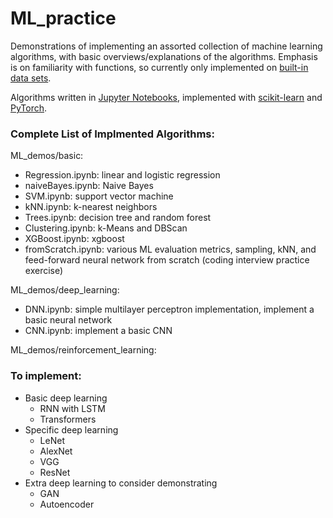 # ML_practice

Demonstrations of implementing an assorted collection of machine learning algorithms, with basic overviews/explanations of the algorithms. Emphasis is on familiarity with functions, so currently only implemented on [built-in data sets](https://scikit-learn.org/stable/datasets/real_world.html).

Algorithms written in [Jupyter Notebooks](https://jupyter.org/), implemented with [scikit-learn](https://scikit-learn.org/stable/) and [PyTorch](https://pytorch.org/).


### Complete List of Implmented Algorithms: ###

ML_demos/basic:
* Regression.ipynb: linear and logistic regression
* naiveBayes.ipynb: Naive Bayes
* SVM.ipynb: support vector machine
* kNN.ipynb: k-nearest neighbors
* Trees.ipynb: decision tree and random forest
* Clustering.ipynb: k-Means and DBScan
* XGBoost.ipynb: xgboost
* fromScratch.ipynb: various ML evaluation metrics, sampling, kNN, and feed-forward neural network from scratch (coding interview practice exercise)

ML_demos/deep_learning:
* DNN.ipynb: simple multilayer perceptron implementation, implement a basic neural network
* CNN.ipynb: implement a basic CNN

ML_demos/reinforcement_learning:

### To implement: ###
* Basic deep learning
	* RNN with LSTM
	* Transformers
* Specific deep learning
	* LeNet
	* AlexNet
	* VGG
	* ResNet
* Extra deep learning to consider demonstrating
	* GAN
	* Autoencoder
